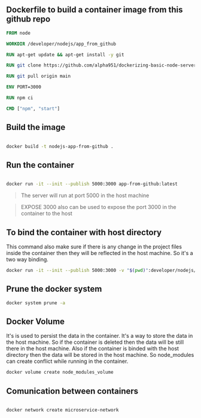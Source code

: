 ## Dockerfile to build a container image from this github repo

```dockerfile
FROM node

WORKDIR /developer/nodejs/app_from_github

RUN apt-get update && apt-get install -y git

RUN git clone https://github.com/alpha951/dockerizing-basic-node-server.git .

RUN git pull origin main

ENV PORT=3000

RUN npm ci

CMD ["npm", "start"]
```

## Build the image

```bash

docker build -t nodejs-app-from-github .

```

## Run the container

```bash

docker run -it --init --publish 5000:3000 app-from-github:latest

```
> The server will run at port 5000 in the host machine

> EXPOSE 3000 also can be used to expose the port 3000 in the container to the host 

## To bind the container with host directory

This command also make sure if there is any change in the project files inside the container then they will be reflected in the host machine. So it's a two way binding.

```bash
docker run -it --init --publish 5000:3000 -v "$(pwd)":developer/nodejs/app_from_github app-from-github:latest

```

## Prune the docker system

```bash
docker system prune -a
```

## Docker Volume

It's is used to persist the data in the container. It's a way to store the data in the host machine. So if the container is deleted then the data will be still there in the host machine.
Also if the container is binded with the host directory then the data will be stored in the host machine. So node_modules can create conflict while running in the container. 
    
```bash
docker volume create node_modules_volume

```

## Comunication between containers

```bash

docker network create microservice-network

```